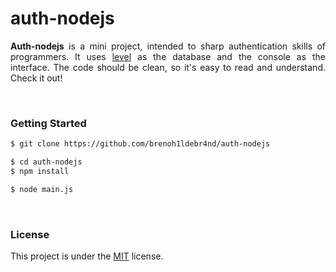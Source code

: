 <h1>auth-nodejs</h1>

<p align="justify"><b>Auth-nodejs</b> is a mini project, intended to sharp authentication skills of programmers. It uses <a href="https://github.com/Level/level">level</a> as the database and the console as the interface. The code should be clean, so it's easy to read and understand. Check it out!</p>

<br/><h3>Getting Started</h3>

```bash
$ git clone https://github.com/brenoh1ldebr4nd/auth-nodejs
```

```bash
$ cd auth-nodejs
$ npm install
```

```bash
$ node main.js
```

<br/><h3>License</h3>
This project is under the <a href="./LICENSE">MIT</a> license.
